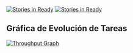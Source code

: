 [![Stories in Ready](https://badge.waffle.io/josemanuelCRV/GEODATA-2016.png?label=ready&title=Ready)](https://waffle.io/josemanuelCRV/GEODATA-2016)
[![Stories in Ready](https://badge.waffle.io/josemanuelCRV/GEODATA-2016.png?label=ready&title=Ready)](http://waffle.io/josemanuelCRV/GEODATA-2016)


## Gráfica de Evolución de Tareas

[![Throughput Graph](https://graphs.waffle.io/josemanuelCRV/GEODATA-2016/throughput.svg)](https://waffle.io/josemanuelCRV/GEODATA-2016/metrics)
